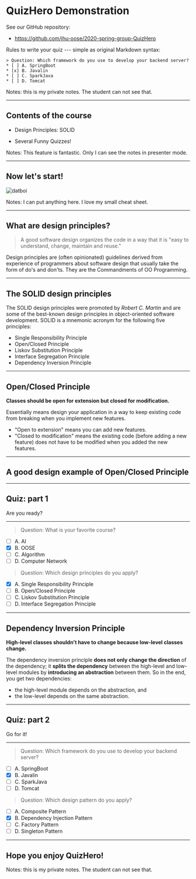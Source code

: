# QuizHero Demonstration

See our GitHub repository:

- https://github.com/jhu-oose/2020-spring-group-QuizHero

Rules to write your quiz --- simple as original Markdown syntax:

```
> Question: Which framework do you use to develop your backend server?
* [ ] A. SpringBoot
* [x] B. Javalin
* [ ] C. SparkJava
* [ ] D. Tomcat
```

Notes: this is my private notes. The student can not see that.

---

## Contents of the course

* Design Principles: SOLID

* Several Funny Quizzes!

Notes: This feature is fantastic. Only I can see the notes in presenter mode.

---

## Now let's start!

![datboi](https://media.giphy.com/media/xohHbwcnOhqbS/giphy.gif)

Notes: I can put anything here. I love my small cheat sheet.

---

## What are design principles?

> A good software design organizes the code in a way that it is "easy to understand, change, maintain and reuse."

Design principles are (often opinionated) guidelines derived from experience of programmers about software design that usually take the form of do's and don'ts. They are the Commandments of OO Programming.

---

## The SOLID design principles

The SOLID design principles were promoted by *Robert C. Martin* and are some of the best-known design principles in object-oriented software development. SOLID is a mnemonic acronym for the following five principles:

- Single Responsibility Principle
- Open/Closed Principle
- Liskov Substitution Principle
- Interface Segregation Principle
- Dependency Inversion Principle

---

## Open/Closed Principle

**Classes should be open for extension but closed for modification.**

Essentially means design your application in a way to keep existing code from breaking when you implement new features.

- "Open to extension" means you can add new features.
- "Closed to modification" means the existing code (before adding a new feature) does not have to be modified when you added the new features.
 
---

## A good design example of Open/Closed Principle

---

## Quiz: part 1

Are you ready?

---

> Question: What is your favorite course?
* [ ] A. AI
* [x] B. OOSE
* [ ] C. Algorithm
* [ ] D. Computer Network

> Question: Which design principles do you apply?
* [x] A. Single Responsibility Principle
* [ ] B. Open/Closed Principle
* [ ] C. Liskov Substitution Principle
* [ ] D. Interface Segregation Principle

---

## Dependency Inversion Principle

**High-level classes shouldn’t have to change because low-level classes change.**

The dependency inversion principle **does not only change the direction** of the dependency; it **splits the dependency** between the high-level and low-level modules by **introducing an abstraction** between them. So in the end, you get two dependencies:

- the high-level module depends on the abstraction, and
- the low-level depends on the same abstraction.

---

## Quiz: part 2

Go for it!

---

> Question: Which framework do you use to develop your backend server?
* [ ] A. SpringBoot
* [x] B. Javalin
* [ ] C. SparkJava
* [ ] D. Tomcat

> Question: Which design pattern do you apply?
* [ ] A. Composite Pattern
* [x] B. Dependency Injection Pattern
* [ ] C. Factory Pattern
* [ ] D. Singleton Pattern

---

## Hope you enjoy QuizHero!

Notes: this is my private notes. The student can not see that.
